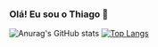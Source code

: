 ### Olá! Eu sou o Thiago 👋

![Anurag's GitHub stats](https://github-readme-stats.vercel.app/api?username=thiagocalvi&show_icons=true&theme=radical)
[![Top Langs](https://github-readme-stats.vercel.app/api/top-langs/?username=thiagocalvi&layout=compact)](https://github.com/thiagocalvi/github-readme-stats)
